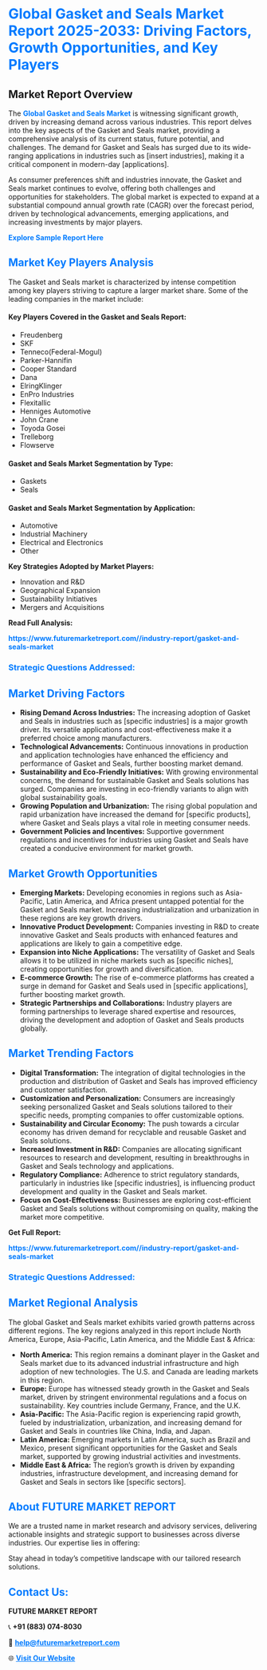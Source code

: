 <h1 style="color: #007BFF;">Global Gasket and Seals Market Report 2025-2033: Driving Factors, Growth Opportunities, and Key Players</h1>

<section id="overview">
<h2>Market Report Overview</h2>
<p>The <a href="https://www.futuremarketreport.com//industry-report/gasket-and-seals-market" style="color: #007BFF; text-decoration: none;"><strong>Global Gasket and Seals Market</strong></a> is witnessing significant growth, driven by increasing demand across various industries. This report delves into the key aspects of the Gasket and Seals market, providing a comprehensive analysis of its current status, future potential, and challenges. The demand for Gasket and Seals has surged due to its wide-ranging applications in industries such as [insert industries], making it a critical component in modern-day [applications].</p>
<p>As consumer preferences shift and industries innovate, the Gasket and Seals market continues to evolve, offering both challenges and opportunities for stakeholders. The global market is expected to expand at a substantial compound annual growth rate (CAGR) over the forecast period, driven by technological advancements, emerging applications, and increasing investments by major players.</p>
</section>

<section id="overview">
<p><a href="https://www.futuremarketreport.com//request-sample/reportId=51657" style="color: #007BFF; text-decoration: none;"><strong>Explore Sample Report Here</strong></a></p>
</section>

<section id="key-players">
<h2 style="color: #007BFF;">Market Key Players Analysis</h2>
<p>The Gasket and Seals market is characterized by intense competition among key players striving to capture a larger market share. Some of the leading companies in the market include:</p>
<h4>Key Players Covered in the Gasket and Seals Report:</h4>
<ul><li>Freudenberg</li><li>SKF</li><li>Tenneco(Federal-Mogul)</li><li>Parker-Hannifin</li><li>Cooper Standard</li><li>Dana</li><li>ElringKlinger</li><li>EnPro Industries</li><li>Flexitallic</li><li>Henniges Automotive</li><li>John Crane</li><li>Toyoda Gosei</li><li>Trelleborg</li><li>Flowserve</li></ul>
<h4>Gasket and Seals Market Segmentation by Type:</h4>
<ul><li>Gaskets</li><li>Seals</li></ul>

<h4>Gasket and Seals Market Segmentation by Application:</h4>
<ul><li>Automotive</li><li>Industrial Machinery</li><li>Electrical and Electronics</li><li>Other</li></ul>
<p><strong>Key Strategies Adopted by Market Players:</strong></p>
<ul>
<li>Innovation and R&D</li>
<li>Geographical Expansion</li>
<li>Sustainability Initiatives</li>
<li>Mergers and Acquisitions</li>
</ul>
</section>

<section>
<p><strong>Read Full Analysis: </strong></p><a href="https://www.futuremarketreport.com//industry-report/gasket-and-seals-market" style="color: #007BFF; text-decoration: none;"><strong>https://www.futuremarketreport.com//industry-report/gasket-and-seals-market</strong></a>
<h3 style="color: #007BFF;">Strategic Questions Addressed:</h3>
</section>

<section id="driving-factors">
<h2 style="color: #007BFF;">Market Driving Factors</h2>
<ul>
<li><strong>Rising Demand Across Industries:</strong> The increasing adoption of Gasket and Seals in industries such as [specific industries] is a major growth driver. Its versatile applications and cost-effectiveness make it a preferred choice among manufacturers.</li>
<li><strong>Technological Advancements:</strong> Continuous innovations in production and application technologies have enhanced the efficiency and performance of Gasket and Seals, further boosting market demand.</li>
<li><strong>Sustainability and Eco-Friendly Initiatives:</strong> With growing environmental concerns, the demand for sustainable Gasket and Seals solutions has surged. Companies are investing in eco-friendly variants to align with global sustainability goals.</li>
<li><strong>Growing Population and Urbanization:</strong> The rising global population and rapid urbanization have increased the demand for [specific products], where Gasket and Seals plays a vital role in meeting consumer needs.</li>
<li><strong>Government Policies and Incentives:</strong> Supportive government regulations and incentives for industries using Gasket and Seals have created a conducive environment for market growth.</li>
</ul>
</section>

<section id="growth-opportunities">
<h2 style="color: #007BFF;">Market Growth Opportunities</h2>
<ul>
<li><strong>Emerging Markets:</strong> Developing economies in regions such as Asia-Pacific, Latin America, and Africa present untapped potential for the Gasket and Seals market. Increasing industrialization and urbanization in these regions are key growth drivers.</li>
<li><strong>Innovative Product Development:</strong> Companies investing in R&D to create innovative Gasket and Seals products with enhanced features and applications are likely to gain a competitive edge.</li>
<li><strong>Expansion into Niche Applications:</strong> The versatility of Gasket and Seals allows it to be utilized in niche markets such as [specific niches], creating opportunities for growth and diversification.</li>
<li><strong>E-commerce Growth:</strong> The rise of e-commerce platforms has created a surge in demand for Gasket and Seals used in [specific applications], further boosting market growth.</li>
<li><strong>Strategic Partnerships and Collaborations:</strong> Industry players are forming partnerships to leverage shared expertise and resources, driving the development and adoption of Gasket and Seals products globally.</li>
</ul>
</section>

<section id="trending-factors">
<h2 style="color: #007BFF;">Market Trending Factors</h2>
<ul>
<li><strong>Digital Transformation:</strong> The integration of digital technologies in the production and distribution of Gasket and Seals has improved efficiency and customer satisfaction.</li>
<li><strong>Customization and Personalization:</strong> Consumers are increasingly seeking personalized Gasket and Seals solutions tailored to their specific needs, prompting companies to offer customizable options.</li>
<li><strong>Sustainability and Circular Economy:</strong> The push towards a circular economy has driven demand for recyclable and reusable Gasket and Seals solutions.</li>
<li><strong>Increased Investment in R&D:</strong> Companies are allocating significant resources to research and development, resulting in breakthroughs in Gasket and Seals technology and applications.</li>
<li><strong>Regulatory Compliance:</strong> Adherence to strict regulatory standards, particularly in industries like [specific industries], is influencing product development and quality in the Gasket and Seals market.</li>
<li><strong>Focus on Cost-Effectiveness:</strong> Businesses are exploring cost-efficient Gasket and Seals solutions without compromising on quality, making the market more competitive.</li>
</ul>
</section>

<section>
<p><strong>Get Full Report: </strong></p><a href="https://www.futuremarketreport.com//industry-report/gasket-and-seals-market" style="color: #007BFF; text-decoration: none;"><strong>https://www.futuremarketreport.com//industry-report/gasket-and-seals-market</strong></a>
<h3 style="color: #007BFF;">Strategic Questions Addressed:</h3>
</section>


<section id="regional-analysis">
<h2 style="color: #007BFF;">Market Regional Analysis</h2>
<p>The global Gasket and Seals market exhibits varied growth patterns across different regions. The key regions analyzed in this report include North America, Europe, Asia-Pacific, Latin America, and the Middle East & Africa:</p>
<ul>
<li><strong>North America:</strong> This region remains a dominant player in the Gasket and Seals market due to its advanced industrial infrastructure and high adoption of new technologies. The U.S. and Canada are leading markets in this region.</li>
<li><strong>Europe:</strong> Europe has witnessed steady growth in the Gasket and Seals market, driven by stringent environmental regulations and a focus on sustainability. Key countries include Germany, France, and the U.K.</li>
<li><strong>Asia-Pacific:</strong> The Asia-Pacific region is experiencing rapid growth, fueled by industrialization, urbanization, and increasing demand for Gasket and Seals in countries like China, India, and Japan.</li>
<li><strong>Latin America:</strong> Emerging markets in Latin America, such as Brazil and Mexico, present significant opportunities for the Gasket and Seals market, supported by growing industrial activities and investments.</li>
<li><strong>Middle East & Africa:</strong> The region’s growth is driven by expanding industries, infrastructure development, and increasing demand for Gasket and Seals in sectors like [specific sectors].</li>
</ul>
</section>

<footer>
<h2 style="color: #007BFF;">About FUTURE MARKET REPORT</h2>
<p>We are a trusted name in market research and advisory services, delivering actionable insights and strategic support to businesses across diverse industries. Our expertise lies in offering:</p>

<p>Stay ahead in today’s competitive landscape with our tailored research solutions.</p>

<h2 style="color: #007BFF;">Contact Us:</h2>
<p><strong>FUTURE MARKET REPORT</strong></p>
<p>📞 <strong>+91 (883) 074-8030</strong></p>
<p>📧 <strong><a href="mailto:help@futuremarketreport.com" style="color: #007BFF;">help@futuremarketreport.com</a></strong></p>
<p>🌐 <strong><a href="https://www.futuremarketreport.com/" style="color: #007BFF;">Visit Our Website</a></strong></p>
</footer>
